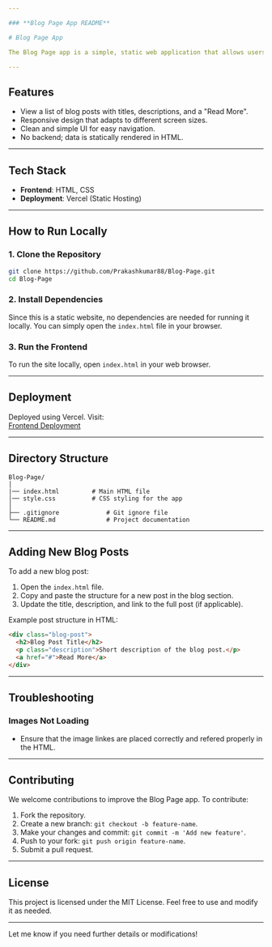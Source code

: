 ```yaml
---

### **Blog Page App README**

# Blog Page App

The Blog Page app is a simple, static web application that allows users to read and view blog posts. It features a clean and responsive design built using HTML and CSS, providing a user-friendly interface for exploring blog content.

---
```


## **Features**
- View a list of blog posts with titles, descriptions, and a "Read More".
- Responsive design that adapts to different screen sizes.
- Clean and simple UI for easy navigation.
- No backend; data is statically rendered in HTML.

---

## **Tech Stack**
- **Frontend**: HTML, CSS
- **Deployment**: Vercel (Static Hosting)

---

## **How to Run Locally**

### **1. Clone the Repository**

```bash
git clone https://github.com/Prakashkumar88/Blog-Page.git
cd Blog-Page
```

### **2. Install Dependencies**

Since this is a static website, no dependencies are needed for running it locally. You can simply open the `index.html` file in your browser.

### **3. Run the Frontend**

To run the site locally, open `index.html` in your web browser.

---

## **Deployment**

Deployed using Vercel. Visit:  
[Frontend Deployment](https://blog-page-seven-fawn.vercel.app)

---

## **Directory Structure**

```
Blog-Page/
│
|── index.html         # Main HTML file
│── style.css          # CSS styling for the app
│
├── .gitignore             # Git ignore file
└── README.md              # Project documentation
```

---

## **Adding New Blog Posts**

To add a new blog post:
1. Open the `index.html` file.
2. Copy and paste the structure for a new post in the blog section.
3. Update the title, description, and link to the full post (if applicable).

Example post structure in HTML:

```html
<div class="blog-post">
  <h2>Blog Post Title</h2>
  <p class="description">Short description of the blog post.</p>
  <a href="#">Read More</a>
</div>
```

---

## **Troubleshooting**

### **Images Not Loading**
- Ensure that the image linkes are placed correctly and refered properly in the HTML.

---

## **Contributing**

We welcome contributions to improve the Blog Page app. To contribute:

1. Fork the repository.
2. Create a new branch: `git checkout -b feature-name`.
3. Make your changes and commit: `git commit -m 'Add new feature'`.
4. Push to your fork: `git push origin feature-name`.
5. Submit a pull request.

---

## **License**

This project is licensed under the MIT License. Feel free to use and modify it as needed.

---

Let me know if you need further details or modifications!

